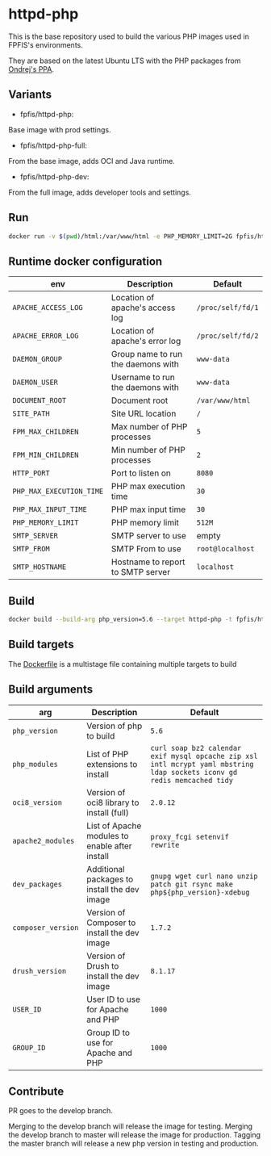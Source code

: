 # httpd-php

This is the base repository used to build the various PHP images used in FPFIS's
environments.

They are based on the latest Ubuntu LTS with the PHP packages from [Ondrej's PPA](https://launchpad.net/~ondrej/+archive/ubuntu/php).

## Variants
- fpfis/httpd-php:*<php-version>*

Base image with prod settings.

- fpfis/httpd-php-full:*<php-version>*

From the base image, adds OCI and Java runtime.

- fpfis/httpd-php-dev:*<php-version>*

From the full image, adds developer tools and settings.

## Run

```bash
docker run -v $(pwd)/html:/var/www/html -e PHP_MEMORY_LIMIT=2G fpfis/httpd-php:5.6 .
```

## Runtime docker configuration

| env                        | Description                        |  Default          |
|----------------------------|------------------------------------|-------------------|
|`APACHE_ACCESS_LOG`         | Location of apache's access log    | `/proc/self/fd/1` |
|`APACHE_ERROR_LOG`          | Location of apache's error log     | `/proc/self/fd/2` |
|`DAEMON_GROUP`              | Group name to run the daemons with | `www-data`        |
|`DAEMON_USER`               | Username to run the daemons with   | `www-data`        |
|`DOCUMENT_ROOT`             | Document root                      | `/var/www/html`   |
|`SITE_PATH`                 | Site URL location                  | `/`
|`FPM_MAX_CHILDREN`          | Max number of PHP processes        | `5`               |
|`FPM_MIN_CHILDREN`          | Min number of PHP processes        | `2`               |
|`HTTP_PORT`                 | Port to listen on                  | `8080`            |
|`PHP_MAX_EXECUTION_TIME`    | PHP max execution time             | `30`              |
|`PHP_MAX_INPUT_TIME`        | PHP max input time                 | `30`              |
|`PHP_MEMORY_LIMIT`          | PHP memory limit                   | `512M`            |
|`SMTP_SERVER`               | SMTP server to use                 | empty
|`SMTP_FROM`                 | SMTP From to use                   | `root@localhost`
|`SMTP_HOSTNAME`             | Hostname to report to SMTP server  | `localhost`

## Build

```bash
docker build --build-arg php_version=5.6 --target httpd-php -t fpfis/httpd-php:5.6 .
```

## Build targets

The [Dockerfile](Dockerfile) is a multistage file containing multiple targets to build

## Build arguments
| arg              | Description                                    | Default  
|------------------|------------------------------------------------|----------
|`php_version`     | Version of php to build                        | `5.6`
|`php_modules`     | List of PHP extensions to install              | `curl soap bz2 calendar exif mysql opcache zip xsl intl mcrypt yaml mbstring ldap sockets iconv gd redis memcached tidy`
|`oci8_version`    | Version of oci8 library to install (full)      | `2.0.12`
|`apache2_modules` | List of Apache modules to enable after install | `proxy_fcgi setenvif rewrite`
|`dev_packages`    | Additional packages to install the dev image   | `gnupg wget curl nano unzip patch git rsync make php${php_version}-xdebug`
|`composer_version`| Version of Composer to install the dev image   | `1.7.2`
|`drush_version`   | Version of Drush to install the dev image      | `8.1.17`
|`USER_ID`         | User ID to use for Apache and PHP              | `1000`
|`GROUP_ID`        | Group ID to use for Apache and PHP             | `1000`


## Contribute

PR goes to the develop branch.

Merging to the develop branch will release the image for testing.
Merging the develop branch to master will release the image for production.
Tagging the master branch will release a new php version in testing and production.
